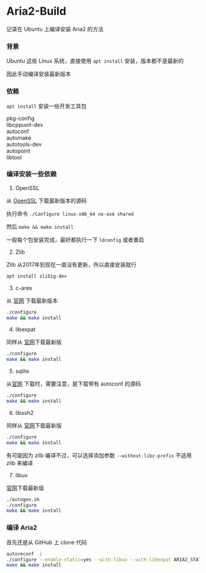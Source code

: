 # Aria2-Build

记录在 Ubuntu 上编译安装 Aria2 的方法


### 背景

Ubuntu 这些 Linux 系统，直接使用 `apt install` 安装，版本都不是最新的

因此手动编译安装最新版本


### 依赖

`apt install` 安装一些开发工具包 

pkg-config  
libcppunit-dev  
autoconf  
automake  
autotools-dev  
autopoint  
libtool


### 编译安装一些依赖

1. OpenSSL

从 [OpenSSL](https://www.openssl.org/source/) 下载最新版本的源码

执行命令 `./Configure linux-x86_64 no-asm shared`

然后 `make && make install`

一般每个包安装完成，最好都执行一下 `ldconfig` 或者重启

2. Zlib

Zlib 从2017年到现在一直没有更新，所以直接安装就行

```bash
apt install zlib1g-dev
```

3. c-ares

从 [官网](https://c-ares.haxx.se/) 下载最新版本

```bash
./configure
make && make install
```

4. libexpat

同样从 [官网](https://github.com/libexpat/libexpat/releases)下载最新版

```bash
./configure
make && make install
```

5. sqlite

从[官网](https://www.sqlite.org/download.html) 下载时，需要注意，是下载带有 autoconf 的源码

```bash
./configure
make && make install
```

6. libssh2

同样从 [官网](https://www.libssh2.org/)下载最新版

```bash
./configure
make && make install
```

有可能因为 zlib 编译不过，可以选择添加参数 `--without-libz-prefix` 不适用 zlib 来编译

7. libuv

[官网](https://dist.libuv.org/dist/)下载最新版

```bash
./autogen.sh
./configure
make && make install
```


### 编译 Aria2

首先还是从 GitHub 上 clone 代码

```bash
autoreconf -i
./configure --enable-static=yes --with-libuv --with-libexpat ARIA2_STATIC=yes --with-libexpat
make && make install
```
